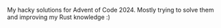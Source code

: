 My hacky solutions for Advent of Code 2024. Mostly trying to solve them and improving my Rust knowledge :)
